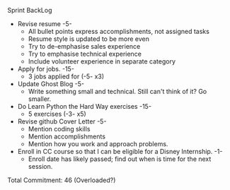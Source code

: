 Sprint BackLog

- Revise resume -5-
  - All bullet points express accomplishments, not assigned tasks
  - Resume style is updated to be more even
  - Try to de-emphasise sales experience
  - Try to emphasise technical experience
  - Include volunteer experience in separate category
- Apply for jobs. -15-
  - 3 jobs applied for (-5- x3)
- Update Ghost Blog -5-
  - Write something small and technical. Still can't think of it? Go smaller.
- Do Learn Python the Hard Way exercises -15-
  - 5 exercises (-3- x5)
- Revise github Cover Letter -5-
  - Mention coding skills
  - Mention accomplishments
  - Mention how you work and approach problems.
- Enroll in CC course so that I can be eligible for a Disney Internship. -1-
  - Enroll date has likely passed; find out when is time for the next session.

Total Commitment: 46 (Overloaded?)

